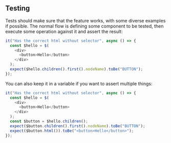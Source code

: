 ﻿## Testing

Tests should make sure that the feature works, with some diverse examples if possible. The normal flow is defining some component to be tested, then execute some operation against it and assert the result:

```js
it("Has the correct html without selector", async () => {
  const $hello = $(
    <div>
      <button>Hello</button>
    </div>
  );
  expect($hello.children().first().nodeName).toBe("BUTTON");
});
```

You can also keep it in a variable if you want to assert multiple things:

```js
it("Has the correct html without selector", async () => {
  const $hello = $(
    <div>
      <button>Hello</button>
    </div>
  );
  const $button = $hello.children();
  expect($button.children().first().nodeName).toBe("BUTTON");
  expect($button.html()).toBe("<button>Hello</button>");
});
```
